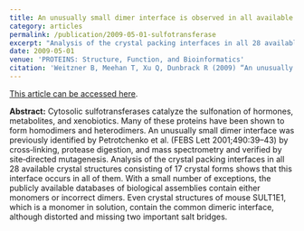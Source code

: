 ```yaml
---
title: An unusually small dimer interface is observed in all available crystal structures of cytosolic sulfotransferases
category: articles
permalink: /publication/2009-05-01-sulfotransferase
excerpt: "Analysis of the crystal packing interfaces in all 28 available crystal structures consisting of 17 crystal forms shows that the unusually small dimer interface previously identified by Petrotchenko et al. occurs in all of them."
date: 2009-05-01
venue: 'PROTEINS: Structure, Function, and Bioinformatics'
citation: 'Weitzner B, Meehan T, Xu Q, Dunbrack R (2009) “An unusually small dimer interface is observed in all available crystal structures of cytosolic sulfotransferases,” <i>Proteins</i>. 75(2), 1097–134. DOI:0.1002/prot.22347'
---
```


<a href='https://onlinelibrary.wiley.com/doi/abs/10.1002/prot.22347'>This article can be accessed here</a>.

**Abstract:** Cytosolic sulfotransferases catalyze the sulfonation of hormones, metabolites, and xenobiotics. Many of these proteins have been shown to form homodimers and heterodimers. An unusually small dimer interface was previously identified by Petrotchenko et al. (FEBS Lett 2001;490:39–43) by cross‐linking, protease digestion, and mass spectrometry and verified by site‐directed mutagenesis. Analysis of the crystal packing interfaces in all 28 available crystal structures consisting of 17 crystal forms shows that this interface occurs in all of them. With a small number of exceptions, the publicly available databases of biological assemblies contain either monomers or incorrect dimers. Even crystal structures of mouse SULT1E1, which is a monomer in solution, contain the common dimeric interface, although distorted and missing two important salt bridges.
